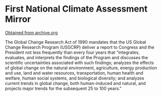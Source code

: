 # First National Climate Assessment Mirror

[Obtained from archive.org](https://web.archive.org/web/20250630042416/https://downloads.globalchange.gov/nca/nca-2000-report-overview.pdf)

The Global Change Research Act of 1990 mandates that the US Global Change Research Program (USGCRP) deliver a report to Congress and the President not less frequently than every four years that “integrates, evaluates, and interprets the findings of the Program and discusses the scientific uncertainties associated with such findings; analyzes the effects of global change on the natural environment, agriculture, energy production and use, land and water resources, transportation, human health and welfare, human social systems, and biological diversity; and analyzes current trends in global change, both human-induced and natural, and projects major trends for the subsequent 25 to 100 years.”
